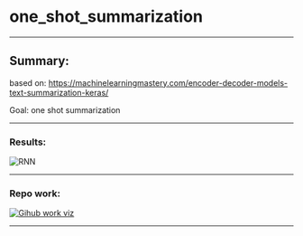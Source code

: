 # one_shot_summarization

-----

## Summary:

based on: https://machinelearningmastery.com/encoder-decoder-models-text-summarization-keras/


Goal: one shot summarization

-------------


### Results:

![RNN](https://raw.githubusercontent.com/mmehedin/summarization/master/temp/rnn.png)

------

### Repo work:

[![Gihub work viz](https://raw.githubusercontent.com/mmehedin/one_shot_summarization/master/temp/movie.png)](https://raw.githubusercontent.com/mmehedin/one_shot_summarization/master/temp/output.mp4)

-----

